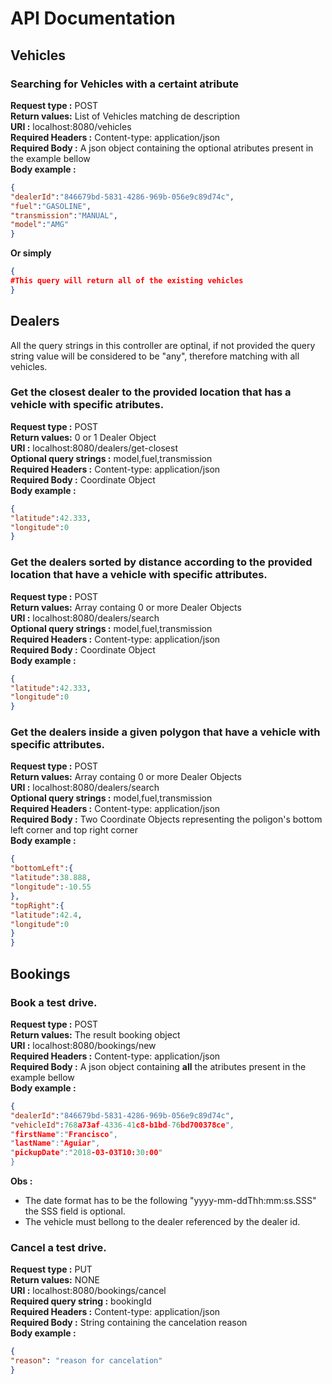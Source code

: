 # API Documentation
## Vehicles
### Searching for Vehicles with a certaint atribute
__Request type :__ POST <br />
__Return values:__ List of Vehicles matching de description <br />
__URI :__ localhost:8080/vehicles <br />
__Required Headers :__ Content-type: application/json <br />
__Required Body :__ A json object containing the optional atributes present in the example bellow <br />
__Body example :__
```json
{
"dealerId":"846679bd-5831-4286-969b-056e9c89d74c",
"fuel":"GASOLINE",
"transmission":"MANUAL",
"model":"AMG"
}
```
__Or simply__
```json
{
#This query will return all of the existing vehicles
}
```

## Dealers
All the query strings in this controller are optinal, if not provided the query string value will be considered to be "any", therefore matching with all vehicles.
### Get the closest dealer to the provided location that has a vehicle with specific atributes.
__Request type :__ POST <br />
__Return values:__ 0 or 1 Dealer Object <br />
__URI :__ localhost:8080/dealers/get-closest <br />
__Optional query strings :__ model,fuel,transmission <br />
__Required Headers :__ Content-type: application/json <br />
__Required Body :__ Coordinate Object <br />
__Body example :__
```json
{
"latitude":42.333,
"longitude":0
}
```
### Get the dealers sorted by distance according to the provided location that have a vehicle with specific attributes.
__Request type :__ POST <br />
__Return values:__ Array containg 0 or more Dealer Objects <br />
__URI :__ localhost:8080/dealers/search <br />
__Optional query strings :__ model,fuel,transmission <br />
__Required Headers :__ Content-type: application/json <br />
__Required Body :__ Coordinate Object <br />
__Body example :__
```json
{
"latitude":42.333,
"longitude":0
}
```

### Get the dealers inside a given polygon that have a vehicle with specific attributes.
__Request type :__ POST <br />
__Return values:__ Array containg 0 or more Dealer Objects <br />
__URI :__ localhost:8080/dealers/search <br />
__Optional query strings :__ model,fuel,transmission <br />
__Required Headers :__ Content-type: application/json <br />
__Required Body :__ Two Coordinate Objects representing the poligon's bottom left corner and top right corner <br />
__Body example :__
```json
{
"bottomLeft":{
"latitude":38.888,
"longitude":-10.55
},
"topRight":{
"latitude":42.4,
"longitude":0
}
}
```

## Bookings
### Book a test drive.
__Request type :__ POST <br />
__Return values:__ The result booking object <br />
__URI :__ localhost:8080/bookings/new <br />
__Required Headers :__ Content-type: application/json <br />
__Required Body :__ A json object containing __all__ the atributes present in the example bellow <br />
__Body example :__
```json
{
"dealerId":"846679bd-5831-4286-969b-056e9c89d74c",
"vehicleId":768a73af-4336-41c8-b1bd-76bd700378ce",
"firstName":"Francisco",
"lastName":"Aguiar",
"pickupDate":"2018-03-03T10:30:00"
}
```
__Obs :__
* The date format has to be the following "yyyy-mm-ddThh:mm:ss.SSS" the SSS field is optional.
* The vehicle must bellong to the dealer referenced by the dealer id.
### Cancel a test drive.
__Request type :__ PUT <br />
__Return values:__ NONE <br />
__URI :__ localhost:8080/bookings/cancel <br />
__Required query string :__ bookingId <br />
__Required Headers :__ Content-type: application/json <br />
__Required Body :__ String containing the cancelation reason <br />
__Body example :__
```json
{
"reason": "reason for cancelation"
}
```